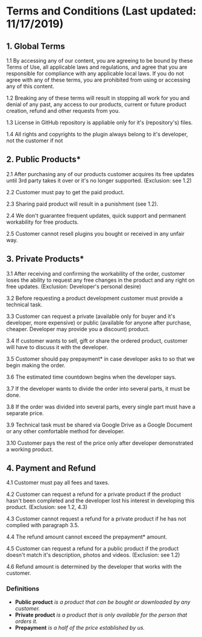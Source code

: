 # Terms and Conditions (Last updated: 11/17/2019)

## 1. Global Terms

1.1 By accessing any of our content, you are agreeing to be bound by these Terms of Use, all applicable laws and regulations, and agree that you are responsible for compliance with any applicable local laws. If you do not agree with any of these terms, you are prohibited from using or accessing any of this content.

1.2 Breaking any of these terms will result in stopping all work for you and denial of any past, any access to our products, current or future product creation, refund and other requests from you.

1.3 License in GitHub repository is appliable only for it's (repository's) files.

1.4 All rights and copyrights to the plugin always belong to it's developer, not the customer if not 

## 2. Public Products*

2.1 After purchasing any of our products customer acquires its free updates until 3rd party takes it over or it's no longer supported. (Exclusion: see 1.2)

2.2 Customer must pay to get the paid product.

2.3 Sharing paid product will result in a punishment (see 1.2).

2.4 We don't guarantee frequent updates, quick support and permanent workability for free products.

2.5 Customer cannot resell plugins you bought or received in any unfair way.

## 3. Private Products*

3.1 After receiving and confirming the workability of the order, customer loses the ability to request any free changes in the product and any right on free updates. (Exclusion: Developer's personal desire)

3.2 Before requesting a product development customer must provide a technical task.

3.3 Customer can request a private (available only for buyer and it's developer, more expensive) or public (available for anyone after purchase, cheaper. Developer may provide you a discount) product.

3.4 If customer wants to sell, gift or share the ordered product, customer will have to discuss it with the developer.

3.5 Customer should pay prepayment* in case developer asks to so that we begin making the order.

3.6 The estimated time countdown begins when the developer says.

3.7 If the developer wants to divide the order into several parts, it must be done.

3.8 If the order was divided into several parts, every single part must have a separate price.

3.9 Technical task must be shared via Google Drive as a Google Document or any other comfortable method for developer.

3.10 Customer pays the rest of the price only after developer demonstrated a working product.

## 4. Payment and Refund

4.1 Customer must pay all fees and taxes.

4.2 Customer can request a refund for a private product if the product hasn't been completed and the developer lost his interest in developing this product. (Exclusion: see 1.2, 4.3)

4.3 Customer cannot request a refund for a private product if he has not complied with paragraph 3.5.

4.4 The refund amount cannot exceed the prepayment* amount.

4.5 Customer can request a refund for a public product if the product doesn't match it's description, photos and videos. (Exclusion: see 1.2)

4.6 Refund amount is determined by the developer that works with the customer.

### Definitions

* **Public product** *is a product that can be bought or downloaded by any customer.*
* **Private product** *is a product that is only available for the person that orders it.*
* **Prepayment** *is a half of the price established by us.*
